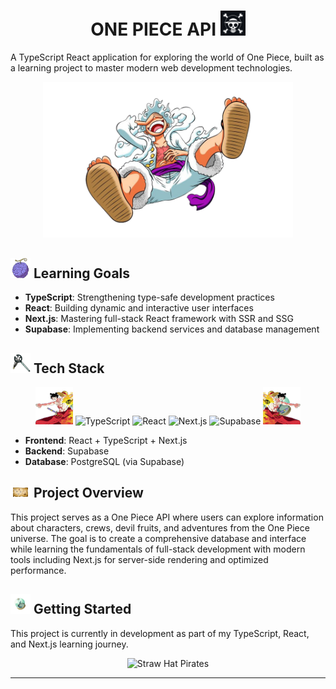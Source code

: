 <div align="center">

# ONE PIECE API <img src="./src/assets/images/logo.png" alt="One Piece Logo" width="40"/>

</div>


A TypeScript React application for exploring the world of One Piece, built as a learning project to master modern web development technologies.

<div align="center">
  <img src="./src/assets/images/luffyG5.png" alt="Luffy Gear 5" width="400"/>
</div>

## <img src="./src/assets/images/akuma.png" alt="Akuma no Mi" width="32"/> Learning Goals

- **TypeScript**: Strengthening type-safe development practices
- **React**: Building dynamic and interactive user interfaces
- **Next.js**: Mastering full-stack React framework with SSR and SSG
- **Supabase**: Implementing backend services and database management

## <img src="./src/assets/images/tool.png" alt="Tools" width="32"/> Tech Stack

<div align="center">
  <img src="./src/assets/images/luffy-left.png" alt="Luffy Left" width="60"/>
  <img src="https://img.shields.io/badge/TypeScript-3178C6?style=for-the-badge&logo=typescript&logoColor=white" alt="TypeScript"/>
  <img src="https://img.shields.io/badge/React-61DAFB?style=for-the-badge&logo=react&logoColor=black" alt="React"/>
  <img src="https://img.shields.io/badge/Next.js-000000?style=for-the-badge&logo=nextdotjs&logoColor=white" alt="Next.js"/>
  <img src="https://img.shields.io/badge/Supabase-3FCF8E?style=for-the-badge&logo=supabase&logoColor=white" alt="Supabase"/>
  <img src="./src/assets/images/luffy-right.png" alt="Luffy Right" width="60"/>
</div>

- **Frontend**: React + TypeScript + Next.js
- **Backend**: Supabase  
- **Database**: PostgreSQL (via Supabase)

## <img src="./src/assets/images/map.png" alt="Map" width="32"/> Project Overview

This project serves as a One Piece API where users can explore information about characters, crews, devil fruits, and adventures from the One Piece universe. The goal is to create a comprehensive database and interface while learning the fundamentals of full-stack development with modern tools including Next.js for server-side rendering and optimized performance.

## <img src="./src/assets/images/logpose.png" alt="Log Pose" width="32"/> Getting Started

This project is currently in development as part of my TypeScript, React, and Next.js learning journey.

<div align="center">
  <img src="https://64.media.tumblr.com/tumblr_lqw36dUkpJ1qcwhkeo1_400.gif" alt="Straw Hat Pirates" width="300"/>
</div>

---


